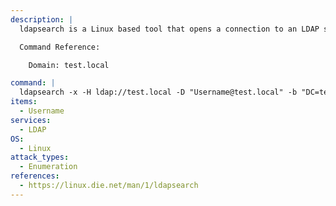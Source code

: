 ```yaml
---
description: |
  ldapsearch is a Linux based tool that opens a connection to an LDAP server, binds, and performs a search using specified parameters. The following command will attempt to find sensitive information (such as leaked creds), by querying all LDAP objects, essentially dumping all the data that an anonymous user can access.

  Command Reference:

  	Domain: test.local

command: |
  ldapsearch -x -H ldap://test.local -D "Username@test.local" -b "DC=test,DC=local" "(sAMAccountName=Username)"
items:
  - Username
services:
  - LDAP
OS:
  - Linux
attack_types:
  - Enumeration
references:
  - https://linux.die.net/man/1/ldapsearch
---
```

